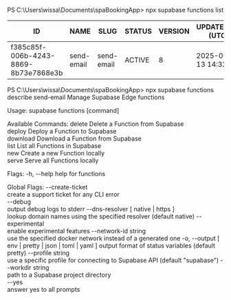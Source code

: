 PS C:\Users\wissa\Documents\spaBookingApp> npx supabase functions list


   ID                                   | NAME       | SLUG       | STATUS | VERSION | UPDATED_AT (UTC)
  --------------------------------------|------------|------------|--------|---------|---------------------
   f385c85f-006b-4243-8869-8b73e7868e3b | send-email | send-email | ACTIVE | 8       | 2025-09-13 14:32:12

   PS C:\Users\wissa\Documents\spaBookingApp> npx supabase functions describe send-email
Manage Supabase Edge functions

Usage:
  supabase functions [command]

Available Commands:
  delete      Delete a Function from Supabase    
  deploy      Deploy a Function to Supabase      
  download    Download a Function from Supabase  
  list        List all Functions in Supabase     
  new         Create a new Function locally      
  serve       Serve all Functions locally        

Flags:
  -h, --help   help for functions

Global Flags:
      --create-ticket                            
      create a support ticket for any CLI error  
      --debug                                    
      output debug logs to stderr
      --dns-resolver [ native | https ]          
      lookup domain names using the specified resolver (default native)
      --experimental                             
      enable experimental features
      --network-id string                        
      use the specified docker network instead of a generated one
  -o, --output [ env | pretty | json | toml | yaml ]   output format of status variables (default pretty)
      --profile string                           
      use a specific profile for connecting to Supabase API (default "supabase")
      --workdir string                           
      path to a Supabase project directory       
      --yes                                      
      answer yes to all prompts

